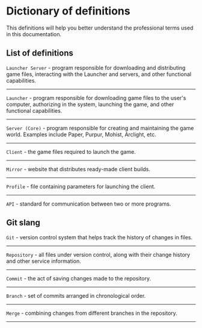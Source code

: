 # Dictionary of definitions

This definitions will help you better understand the professional terms used in this documentation.

## List of definitions

`Launcher Server` - program responsible for downloading and distributing game files, interacting with the Launcher and servers, and other functional capabilities.

---

`Launcher` - program responsible for downloading game files to the user's computer, authorizing in the system, launching the game, and other functional capabilities.

---

`Server (Core)` - program responsible for creating and maintaining the game world. Examples include Paper, Purpur, Mohist, Arclight, etc.

---

`Client` - the game files required to launch the game.

---

`Mirror` - website that distributes ready-made client builds.

---

`Profile` - file containing parameters for launching the client.

---

`API` - standard for communication between two or more programs.

## Git slang

`Git` - version control system that helps track the history of changes in files.

---

`Repository` - all files under version control, along with their change history and other service information.

---

`Commit` - the act of saving changes made to the repository.

---

`Branch` - set of commits arranged in chronological order.

---

`Merge` - combining changes from different branches in the repository.

---